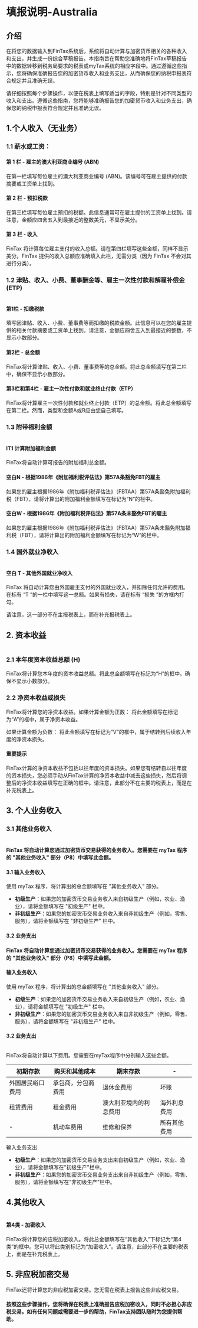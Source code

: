# 填报说明-Australia

## 介绍

在将您的数据输入到FinTax系统后，系统将自动计算与加密货币相关的各种收入和支出，并生成一份综合草稿报告。本指南旨在帮助您准确地将FinTax草稿报告中的数据转移到税务局要求的税表或myTax系统的相应字段中。通过遵循这些指示，您将确保准确报告您的加密货币收入和业务支出，从而确保您的纳税申报表符合规定并且准确无误。

请仔细按照每个步骤操作，以便在税表上填写适当的字段，特别是针对不同类型的收入和支出。遵循这些指南，您将能够准确报告您的加密货币收入和业务支出，确保您的纳税申报表符合规定并且准确无误。



## 1.个人收入（无业务）

### &#x20;1.1 薪水或工资：

#### 第 1 栏 - 雇主的澳大利亚商业编号 (ABN)&#x20;

在第一栏填写每位雇主的澳大利亚商业编号 (ABN)。该编号可在雇主提供的付款摘要或工资单上找到。&#x20;

#### 第 2 栏 - 预扣税款&#x20;

在第三栏填写每位雇主预扣的税额。此信息通常可在雇主提供的工资单上找到。请注意，金额应四舍五入到最接近的整数美元，不显示美分。&#x20;

#### 第 3 栏 - 收入&#x20;

FinTax 将计算每位雇主支付的收入总额。请在第四栏填写这些金额，同样不显示美分。FinTax 提供的收入总额应准确填入此栏，无需分类（因为 FinTax 不会对其进行分类）。



### 1.2 津贴、收入、小费、董事酬金等、雇主一次性付款和解雇补偿金 (ETP)

<figure><img src="../../../.gitbook/assets/image (10).png" alt=""><figcaption></figcaption></figure>

#### 第1栏 - 扣缴税款

填写因津贴、收入、小费、董事费等而扣缴的税款金额。此信息可以在您的雇主提供的相关付款摘要或工资单上找到。请注意，金额应四舍五入到最接近的整数，不显示小数部分。

#### 第2栏 - 总金额

FinTax将计算津贴、收入、小费、董事费等的总金额。将此总金额填写在第二栏中，确保不显示小数部分。

#### 第3栏和第4栏 - 雇主一次性付款和就业终止付款（ETP）

FinTax将计算雇主一次性付款和就业终止付款（ETP）的总金额。将此总金额填写在第二栏。然而，类型和金额A或B应由您自己填写。



### 1.3 附带福利金额

<figure><img src="../../../.gitbook/assets/image (11).png" alt=""><figcaption></figcaption></figure>

#### IT1 计算附加福利金额

FinTax将自动计算可报告的附加福利总金额。

#### 空白N - 根据1986年《附加福利税评估法》第57A条豁免FBT的雇主

如果您的雇主根据1986年《附加福利税评估法》（FBTAA）第57A条豁免附加福利税（FBT），请将计算出的附加福利金额填写在标记为“N”的栏中。

#### 空白W - 根据1986年《附加福利税评估法》第57A条未豁免FBT的雇主

如果您的雇主根据1986年《附加福利税评估法》（FBTAA）第57A条未豁免附加福利税（FBT），请将计算出的附加福利金额填写在标记为“W”的栏中。



### 1.4 国外就业净收入

<figure><img src="../../../.gitbook/assets/image (12).png" alt=""><figcaption></figcaption></figure>

#### 空白 T - 其他外国就业净收入

&#x20;FinTax 将自动计算您由外国雇主支付的外国就业收入，并扣除任何允许的费用。在标有 “T ”的一栏中填写这一总额。如果有损失，请在标有 “损失 ”的方框内打勾。&#x20;

请注意，这一部分不在主报税表上，而在补充报税表上。



## 2. 资本收益

<figure><img src="../../../.gitbook/assets/image (13).png" alt=""><figcaption></figcaption></figure>

### 2.1 本年度资本收益总额 (H)

FinTax将计算您本年度的资本收益总额。将此总金额填写在标记为“H”的框中。确保不显示小数部分。

### 2.2 净资本收益或损失

FinTax将计算您的净资本收益。如果计算金额为正数： 将此金额填写在标记为“A”的框中，属于净资本收益。

如果计算金额为负数： 将此金额填写在标记为“V”的框中，属于结转到后续收入年度的净资本损失。

#### 重要提示

FinTax计算的净资本收益不包括以往年度的资本损失。如果您有结转自以往年度的资本损失，您必须手动从FinTax计算的净资本收益中减去这些损失，然后将调整后的净资本收益填写在正确的框中。请注意，此部分不在主要的税表上，而是在补充税表上。



## 3. 个人业务收入

### 3.1 其他业务收入

<figure><img src="../../../.gitbook/assets/image (14).png" alt=""><figcaption></figcaption></figure>

#### FinTax 将自动计算您通过加密货币交易获得的业务收入。您需要在 myTax 程序的 "其他业务收入" 部分（P8）中填写此金额。

#### 3.1 输入业务收入

使用 myTax 程序，将计算出的总金额填写在 "其他业务收入" 部分。

* **初级生产**：如果您的加密货币交易业务收入来自初级生产（例如，农业、渔业），请将金额填写在 "初级生产" 栏中。
* **非初级生产**：如果您的加密货币交易业务收入来自非初级生产（例如，零售、服务），请将金额填写在 "非初级生产" 栏中。

#### 3.2 业务支出

#### FinTax 将自动计算您通过加密货币交易获得的业务收入。您需要在 myTax 程序的 "其他业务收入" 部分（P8）中填写此金额。

#### 输入业务收入

使用 myTax 程序，将计算出的总金额填写在 "其他业务收入" 部分。

* **初级生产**：如果您的加密货币交易业务收入来自初级生产（例如，农业、渔业），请将金额填写在 "初级生产" 栏中。
* **非初级生产**：如果您的加密货币交易业务收入来自非初级生产（例如，零售、服务），请将金额填写在 "非初级生产" 栏中。

#### 3.2 业务支出

<figure><img src="../../../.gitbook/assets/image (15).png" alt=""><figcaption></figcaption></figure>

FinTax将自动计算以下费用。您需要在myTax程序中分别输入这些金额。

| 初期存款     | 购买和其他成本   | 期末存款        | -      |
| -------- | --------- | ----------- | ------ |
| 外国居民峪口费用 | 承包商，分包商费用 | 退休金费用       | 坏账     |
| 租赁费用     | 租金费用      | 澳大利亚境内的利息费用 | 海外利息费用 |
| -        | 机动车费用     | 维修和保养       | 所有其他费用 |

输入业务支出

* **初级生产**：如果您的加密货币交易业务支出来自初级生产（例如，农业、渔业），请将金额填写在"初级生产"栏中。
* **非初级生产**：如果您的加密货币交易业务支出来自非初级生产（例如，零售、服务），请将金额填写在"非初级生产"栏中。



## 4.其他收入

<figure><img src="../../../.gitbook/assets/image (16).png" alt=""><figcaption></figcaption></figure>

#### 第4类 - 加密收入

FinTax将计算您的应税加密收入。将此总金额填写在“其他收入”下标记为“第4类”的框中。您可以将此类别标记为“加密收入”。请注意，此部分不在主要的税表上，而是在补充税表上。



## 5. 非应税加密交易

FinTax还将计算您的非应税加密交易。您无需在税表上报告这些非应税交易。



#### 按照这些步骤操作，您将确保在税表上准确报告应税加密收入，同时不必担心非应税交易。如有任何问题或需要进一步的帮助，FinTax支持团队随时为您提供帮助。
